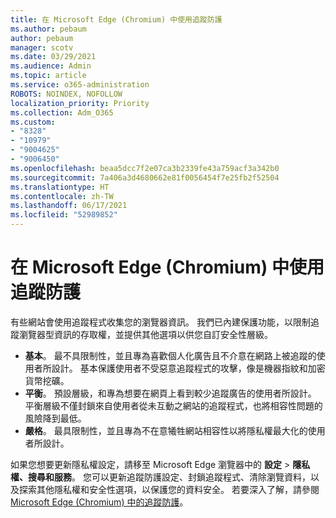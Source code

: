 ```yaml
---
title: 在 Microsoft Edge (Chromium) 中使用追蹤防護
ms.author: pebaum
author: pebaum
manager: scotv
ms.date: 03/29/2021
ms.audience: Admin
ms.topic: article
ms.service: o365-administration
ROBOTS: NOINDEX, NOFOLLOW
localization_priority: Priority
ms.collection: Adm_O365
ms.custom:
- "8328"
- "10979"
- "9004625"
- "9006450"
ms.openlocfilehash: beaa5dcc7f2e07ca3b2339fe43a759acf3a342b0
ms.sourcegitcommit: 7a406a3d4680662e81f0056454f7e25fb2f52504
ms.translationtype: HT
ms.contentlocale: zh-TW
ms.lasthandoff: 06/17/2021
ms.locfileid: "52989852"
---
```

# <a name="use-tracking-prevention-in-microsoft-edge-chromium"></a>在 Microsoft Edge (Chromium) 中使用追蹤防護

有些網站會使用追蹤程式收集您的瀏覽器資訊。 我們已內建保護功能，以限制追蹤瀏覽器型資訊的存取權，並提供其他選項以供您自訂安全性層級。

- **基本**。 最不具限制性，並且專為喜歡個人化廣告且不介意在網路上被追蹤的使用者所設計。 基本保護使用者不受惡意追蹤程式的攻擊，像是機器指紋和加密貨幣挖礦。
- **平衡**。 預設層級，和專為想要在網頁上看到較少追蹤廣告的使用者所設計。 平衡層級不僅封鎖來自使用者從未互動之網站的追蹤程式，也將相容性問題的風險降到最低。
- **嚴格**。 最具限制性，並且專為不在意犧牲網站相容性以將隱私權最大化的使用者所設計。

如果您想要更新隱私權設定，請移至 Microsoft Edge 瀏覽器中的 **設定** > **隱私權、搜尋和服務**。 您可以更新追蹤防護設定、封鎖追蹤程式、清除瀏覽資料，以及探索其他隱私權和安全性選項，以保護您的資料安全。 若要深入了解，請參閱 [Microsoft Edge (Chromium) 中的追蹤防護](/microsoft-edge/web-platform/tracking-prevention)。 
